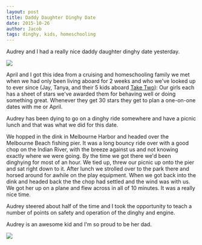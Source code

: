 ```yaml
---
layout: post
title: Daddy Daughter Dinghy Date
date: 2015-10-26
author: Jacob
tags: dinghy, kids, homeschooling
---
```


Audrey and I had a really nice daddy daughter dinghy date yesterday. 

![](https://lh3.googleusercontent.com/-ho3F4JjP23Q/Vi7eLDJpnCI/AAAAAAAAGKQ/3brG9NfbsOk/s640/blogger-image--440905403.jpg)

April and I got this idea from a cruising and homeschooling family we met when we had only been living aboard for 2 weeks and who we've looked up to ever since (Jay, Tanya, and their 5 kids aboard [Take Two](http://www.taketwosailing.com/)):  Our girls each has a sheet of stars we've awarded them for behaving well or doing something great.  Whenever they get 30 stars they get to plan a one-on-one dates with me or April.  

Audrey has been dying to go on a dinghy ride somewhere and have a picnic lunch and that was what we did for this date.  

We hopped in the dink in Melbourne Harbor and headed over the Melbourne Beach fishing pier.  It was a long bouncy ride over with a good chop on the Indian River, with the breeze against us and not knowing exactly where we were going.  By the time we got there we'd been dinghying for most of an hour.  We tied up, threw our picnic up onto the pier and sat right down to it.  After lunch we strolled over to the park there and horsed around for awhile on the play equipment.  When we got back into the dink and headed back the the chop had settled and the wind was with us.  We got her up on a plane and flew across in all of 10 minutes.  It was a really nice time.

Audrey steered about half of the time and I took the opportunity to teach a number of points on safety and operation of the dinghy and engine.

Audrey is an awesome kid and I'm so proud to be her dad.

![](http://lh3.googleusercontent.com/-Xa-vRs2uaSQ/Vi7eJnrxc3I/AAAAAAAAGKI/yBglhmh_134/s640/blogger-image--734228843.jpg)
